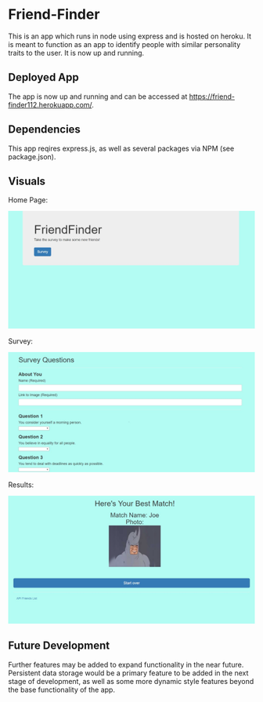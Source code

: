 # Friend-Finder

This is an app which runs in node using express and is hosted on heroku. It is meant to function as an app to identify people with similar personality traits to the user. It is now up and running.

## Deployed App
The app is now up and running and can be accessed at https://friend-finder112.herokuapp.com/.

## Dependencies 

This app reqires express.js, as well as several packages via NPM (see package.json).

## Visuals

Home Page:

![](app/public/assets/SSHome.jpg)

Survey:

![](app/public/assets/SSSurvey.jpg)

Results:

![](app/public/assets/SSResult.jpg)

## Future Development

Further features may be added to expand functionality in the near future. Persistent data storage would be a primary feature to be added in the next stage of development, as well as some more dynamic style features beyond the base functionality of the app.
